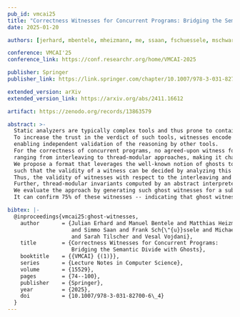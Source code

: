 ```yaml
---
pub_id: vmcai25
title: "Correctness Witnesses for Concurrent Programs: Bridging the Semantic Divide with Ghosts"
date: 2025-01-20

authors: [jerhard, mbentele, mheizmann, me, ssaan, fschuessele, mschwarz, hseidl, stilscher, vvojdani]

conference: VMCAI'25
conference_link: https://conf.researchr.org/home/VMCAI-2025

publisher: Springer
publisher_link: https://link.springer.com/chapter/10.1007/978-3-031-82700-6_4

extended_version: arXiv
extended_version_link: https://arxiv.org/abs/2411.16612

artifact: https://zenodo.org/records/13863579

abstract: >-
  Static analyzers are typically complex tools and thus prone to contain bugs themselves.
  To increase the trust in the verdict of such tools, witnesses encode key reasoning steps underlying the verdict in an exchangeable format,
  enabling independent validation of the reasoning by other tools.
  For the correctness of concurrent programs, no agreed-upon witness format exists -- in no small part due to the divide between the semantics considered by analyzers,
  ranging from interleaving to thread-modular approaches, making it challenging to exchange information.
  We propose a format that leverages the well-known notion of ghosts to embed the claims a tool makes about a program into a modified program with ghosts,
  such that the validity of a witness can be decided by analyzing this program.
  Thus, the validity of witnesses with respect to the interleaving and the thread-modular semantics coincides.
  Further, thread-modular invariants computed by an abstract interpreter can naturally be expressed in the new format using ghost statements.
  We evaluate the approach by generating such ghost witnesses for a subset of concurrent programs from the SV-COMP benchmark suite, and pass them to a model checker.
  It can confirm 75% of these witnesses -- indicating that ghost witnesses can bridge the semantic divide between interleaving and thread-modular approaches.

bibtex: |-
  @inproceedings{vmcai25:ghost-witnesses,
    author       = {Julian Erhard and Manuel Bentele and Matthias Heizmann and Dominik Klumpp
                    and Simmo Saan and Frank Sch{\"{u}}ssele and Michael Schwarz and Helmut Seidl
                    and Sarah Tilscher and Vesal Vojdani},
    title        = {Correctness Witnesses for Concurrent Programs:
                    Bridging the Semantic Divide with Ghosts},
    booktitle    = {{VMCAI} {(1)}},
    series       = {Lecture Notes in Computer Science},
    volume       = {15529},
    pages        = {74--100},
    publisher    = {Springer},
    year         = {2025},
    doi          = {10.1007/978-3-031-82700-6\_4}
  }
---
```

